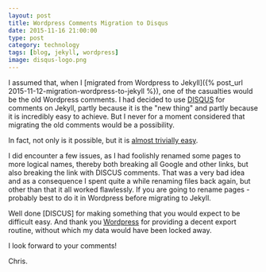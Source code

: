 ```yaml
--- 
layout: post 
title: Wordpress Comments Migration to Disqus
date: 2015-11-16 21:00:00
type: post 
category: technology
tags: [blog, jekyll, wordpress]
image: disqus-logo.png
---
```


I assumed that, when I [migrated from Wordpress to Jekyll]({% post_url 2015-11-12-migration-wordpress-to-jekyll %}), one of the casualties would be the old Wordpress comments. 
I had decided to use [DISQUS] for comments on Jekyll, partly because it is the "new thing" and partly because it is incredibly easy to achieve.
But I never for a moment considered that migrating the old comments would be a possibility.

<!--more-->

In fact, not only is it possible, but it is [almost trivially easy][import].

I did encounter a few issues, as I had foolishly renamed some pages to more logical names, thereby both breaking all Google and other links, but also breaking the link with DISCUS comments. That was a very bad idea and as a consequence I spent quite a while renaming files back again, but other than that it all worked flawlessly. If you are going to rename pages - probably best to do it in Wordpress before migrating to Jekyll.

Well done [DISCUS] for making something that you would expect to be difficult easy. And thank you [Wordpress] for providing a decent export routine, without which my data would have been locked away.

I look forward to your comments!

Chris.


[disqus]: http://disqus.com
[import]: https://help.disqus.com/customer/portal/articles/466255-importing-comments-from-wordpress
[wordpress]: http://wordpress.com
